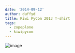 ```yaml
---
date: '2014-09-12'
author: duffyd
title: Kiwi PyCon 2013 T-shirt
tags:
  - zopeplone
  - kiwipycon
---
```


![image](https://dm2301files.storage.live.com/y4mPRNRvpZDlwrPFV7z5YRGvss-nrXV9YnyKj1k5RUyiYyGVqYQn7QIXpx3MUqHlN6V9BdWuAA1nlbVmbJ7geAgwm7mS09TydioWk0RtsUm6O3wHBd95cZOzO9DZuXtUQlhmVxRXMz6LQvzf4vwx6b2drd8MuvoZ_8iFoOpWFd7je05CsJ-7UmRdLpDPlzKDK6X?width=250&height=333&cropmode=none)
